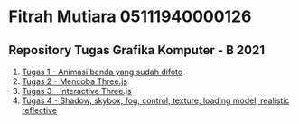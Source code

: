 # Fitrah Mutiara 05111940000126
## Repository Tugas Grafika Komputer - B 2021


1. [Tugas 1 - Animasi benda yang sudah difoto](https://github.com/cg2021b/tugas-1-fitrahmutiara0108/tree/main/tugas1-animasi%20benda)
2. [Tugas 2 - Mencoba Three.js](https://github.com/cg2021b/tugas-1-fitrahmutiara0108/tree/main/tugas2-mencoba%20three.js)
3. [Tugas 3 - Interactive Three.js](https://github.com/cg2021b/tugas-1-fitrahmutiara0108/tree/main/tugas3-interaksi%20three.js)
4. [Tugas 4 - Shadow, skybox, fog, control, texture, loading model, realistic reflective](https://github.com/cg2021b/tugas-1-fitrahmutiara0108/tree/main/tugas4-banyak)

